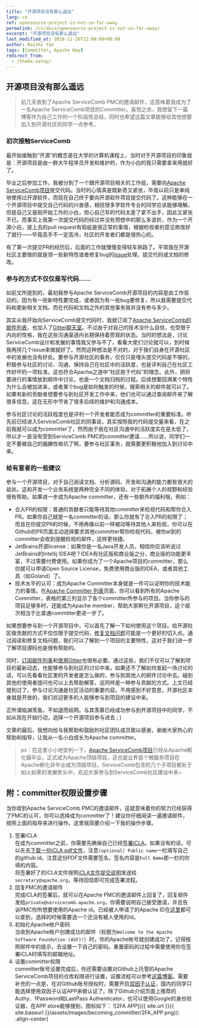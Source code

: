 ```yaml
---
title: "开源项目没有那么遥远"
lang: cn
ref: opensource-project-is-not-so-far-away
permalink: /cn/docs/opensource-project-is-not-so-far-away/
excerpt: "开源项目没有那么遥远"
last_modified_at: 2018-11-20T12:00:00+08:00
author: Haishi Yao
tags: [Committer, Apache Way]
redirect_from:
  - /theme-setup/
---
```


## 开源项目没有那么遥远

> 前几天收到了Apache ServiceComb PMC的邀请邮件，这意味着我成为了一名Apache ServiceComb项目的Committer。喜悦之余，我想留下一篇博客作为自己工作的一个阶段性总结，同时也希望这篇文章能够给其他想要加入到开源社区的同学一点参考。

### 初次接触ServiceComb

最开始接触到“开源”的概念是在大学的计算机课程上，当时对于开源项目的印象就是：开源项目是由一群大牛程序员开发和维护的，作为小白的我只需要拿来用就好了。

毕业之后参加工作，我被分到了一个跟开源项目相关的工作组，需要向[Apache ServiceComb项目][ServiceComb官网]提交代码。当时的心情真是既新奇又紧张，毕竟以前只是单纯地使用过开源软件，而现在自己终于要向开源软件项目提交代码了。这种能够在一个开源项目中提交自己代码的兴奋感，相信很多学软件专业的同学应该能够理解。但是自己又是刚开始工作的小白，担心自己写的代码太差了拿不出手，因此又紧张不已。而事实上我第一次提交代码的经过并没有预想中的那么多波折，作为一个开源小白，提上去的pull request有瑕疵是很正常的事情，根据检视者的意见修改好了就行——毕竟高手不一定高冷，社区的开发者们都是很热心的。

有了第一次提交PR的经历后，后面的工作就慢慢变得轻车熟路了。平常我在开源社区主要做的就是领一些新特性或者修复bug的[issue][Apache issues]处理，提交代码或文档的修改。

### 参与的方式不仅仅是写代码……

如前文所提到的，最初我参与Apache ServiceComb开源项目的内容是由工作驱动的。因为有一些新特性要完成，或者因为有一些bug要修复，所以我需要提交代码和更新相关文档。而在代码和文档之外的其他事务我并没有参与多少。

其实从我开始向ServiceComb提交代码时，我就订阅了[Apache ServiceComb的邮件列表][订阅邮件列表]，也加入了[Gitter聊天室][使用Gitter]。不过由于对自己的技术没什么自信，也受限于内向的性格，我在这些沟通渠道内长期保持着旁观的状态。当时的想法是，讨论ServiceComb设计和发展的事情我又参与不了，看看大佬们讨论就可以，到时候我再捞几个issue来做就好了。然而这种想法是不对的，对于我们自身在开源社区中的发展也没有好处。要参与开源社区的事务，仅仅只是埋头提交代码是不够的，积极参与社区的讨论、沟通，保持自己在社区中的活跃度，也是评判自己在社区工作好坏的一项标准。这也符合Apache之道中“社区胜于代码”的理念。此外，把将要进行的事情放到邮件中讨论，也是一个文档归档的过程。后续想要回溯某个特性为什么会被加进来，或者某个bug是如何触发的时候，搜索相关的邮件就可以了。如果有新的贡献者想要参与到社区开发工作中来，他们也可以通过查阅邮件来了解很多信息。这在无形中节省了很多后续的维护和沟通成本。

参与社区讨论的活跃程度也是评判一个开发者能否成为committer的重要标准。听先前已经进入ServiceComb社区的同事说，其实按照我的代码提交量来看，在之前我就可以成为committer了，然而由于我在社区沟通中的活跃度实在是太低了，所以才一直没有受到ServiceComb PMC的committer邀请……所以说，同学们一定不要被自己的腼腆性格坑了啊，要参与社区事务，就需要更积极地加入到讨论中来。

### 给有意者的一些建议

参与一个开源项目，对于自己阅读文档、分析源码、开发和沟通的能力都有很大的益处。这和开发一个业务系统是两种完全不同的体验，对于拓展个人的视野和经验很有帮助。如果进一步成为Apache committer，还有一些额外的福利哦，例如：
- 合入PR的权限：普通的贡献者只能等待其他committer来检视代码和帮你合入PR。如果你自己就是一名committer的话，那么你就有了合入PR的权限了；而且在你提交PR的时候，不用再像以前一样被动等待其他人来检视，你可以在Github的PR页面主动选择要求其他committer帮你检视代码，被你at到的committer会收到提醒检视的邮件，这样更快捷。
- JetBrains开源license：如果你是一名Java开发人员，相信你应该听说过JetBrains的Intellij IDEA吧？IDEA有社区版和商业版之分，商业版的功能更丰富，不过需要付费使用。如果你成为了一个Apache项目的committer，那么你就可以申请Open Source License，免费使用商业版的IDEA，或者其他工具（如Goland）了。
- 技术水平的认可：成为Apache Committer本身就是一件可以证明你的技术能力的事情。在[Apache Committer 列表][ApacheIDList]页面，你可以看到所有的Apache Committer，表格的第三列显示了各个committer所参与的项目。当你参与的项目足够多时，还能成为Apache member，帮助大家孵化开源项目，这个层次相当于比普通committer更进一步了。

如果想要参与到一个开源项目中，可以首先了解一下如何使用这个项目。给开源社区做贡献的方式不仅仅限于提交代码，[修复文档问题][ServiceComb-docs]可能是一个更好的切入点。通过阅读和修复文档问题，我们可以了解到一个项目的主要特性，这对于我们进一步了解项目源码也是很有帮助的。

同时，[订阅邮件列表]和[使用Gitter]也很有必要。通过这些，我们不仅可以了解到项目的最新动态，也能够参与到社区的讨论中来。如果还不了解如何发起一场讨论的话，可以先看看社区里的开发者是怎么做的，参与到其他人的邮件讨论中去。碰到其他的使用者提问也可以上去帮助解答，这同样是一种参与贡献的方式。上文已经提到过了，参与讨论沟通是社区活动的重要内容。不用感到不好意思，开源社区本身就是开放的，我们欢迎更多的人能够参与到项目的建设中来。

正所谓临渊羡鱼，不如退而结网。与其羡慕已经成功参与到开源项目中的同学，不如从现在开始行动，选择一个开源项目参与进去 ; )

文章的最后，我想向给与我帮助和鼓励的社区团队成员致以感谢，谢谢大家热心的帮助和指导，让我从一名小白成长为Apache committer。

> ps：在这里小小地安利一下，[Apache ServiceComb项目][ServiceComb官网]已经从Apache孵化器毕业，正式成为Apache顶级项目，这也是业界首个微服务项目在Apache孵化并毕业成为顶级项目。ServiceComb包含的几个子项目都处于如火如荼的发展势头中，欢迎大家参与到ServiceComb社区建设中来~

## 附：committer权限设置步骤

当你收到Apache ServiceComb PMC的邀请邮件，这就意味着你的努力已经获得了PMC的认可，你可以选择成为committer了！建议你仔细阅读一遍邀请邮件，按照上面的指导来进行操作。这里我简要介绍一下我的操作步骤。

1. 签署iCLA  
在成为committer之前，你需要先确保自己已经[签署iCLA][ContributorLicenseAgreements]。如果没有的话，可以先去[下载一份iCLA pdf文件][下载ICLA文件]，注意`(optional) Public name`一栏填写自己的github id。注意这份PDF文件需要签名，签名内容是`Full Name`那一栏的你填的内容。  
将签署好了的iCLA文件按照[iCLA文件提交说明]发送给`secretary@apache.org`，等待回信即可完成签署流程。  
2. 回复PMC的邀请邮件  
完成iCLA的签署后，就可以在Apache PMC的邀请邮件上回复了，回复邮件发给`private@servicecomb.apache.org`，你需要说明自己接受邀请，并且告诉PMC你所想要使用的Apache id。已经被人申请了的Apache ID在[这里][ApacheIDList]都可以查到，选择的时候需要选一个还没有被人使用的id。  
3. 初始化Apache帐户密码  
当收到Apache帐户创建成功的邮件（标题为`Welcome to the Apache Software Foundation (ASF)!`）时，你的Apache帐号就创建成功了，记得按照邮件中的提示，去设置一下自己的密码。重置密码的过程中需要使用你在签署iCLA时填写的邮箱地址。  
4. 设置committer权限  
committer账号设置完成后，你还需要设置对Github上托管的Apache ServiceComb项目的仓库权限进行设置，设置流程可以参考[这篇博客][Committer权限设置]。需要补充的一点是，在对Github账号授权时，需要开启[双因子认证][Github双因子认证介绍]，国内的同学只能选择使用双因子认证APP来做认证了。除了Github介绍页面上推荐的Authy、1Password和LastPass Authenticator，也可以使用Google的身份验证器，在APP store能够搜到，图标如下：
![2FA APP]({{ site.url }}{{ site.baseurl }}/assets/images/becoming_committer/2FA_APP.png){: .align-center}

[ServiceComb官网]: https://servicecomb.apache.org/cn/ "ServiceComb官网"
[Apache issues]: https://issues.apache.org/jira/projects/SCB/issues "Apache issues"
[订阅邮件列表]: https://servicecomb.apache.org/cn/developers/subscribe-mail-list/ "订阅邮件"
[使用Gitter]: https://servicecomb.apache.org/cn/developers/use-gitter/ "使用Gitter"
[ServiceComb-docs]: https://github.com/apache/servicecomb-docs "ServiceComb文档项目"
[ContributorLicenseAgreements]: http://www.apache.org/licenses/#clas "Contributor License Agreements"
[下载iCLA文件]: http://www.apache.org/licenses/icla.pdf "下载ICLA文件"
[iCLA文件提交说明]: http://www.apache.org/licenses/#submitting "提交iCLA文件"
[ApacheIDList]: http://people.apache.org/committer-index.html "Apache committer index"
[Committer权限设置]: https://servicecomb.apache.org/cn/developers/setup-committer-rights/ "Committer权限设置"
[Github双因子认证介绍]: https://github.com/settings/two_factor_authentication/intro "Github双因子认证"
